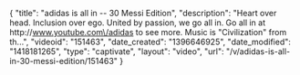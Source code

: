 {
    "title": "adidas is all in -- 30 Messi Edition",
    "description": "Heart over head. Inclusion over ego. United by passion, we go all in. Go all in at http:\/\/www.youtube.com\/adidas to see more. Music is \"Civilization\" from th...",
    "videoid": "151463",
    "date_created": "1396646925",
    "date_modified": "1418181265",
    "type": "captivate",
    "layout": "video",
    "url": "\/v\/adidas-is-all-in-30-messi-edition\/151463"
}